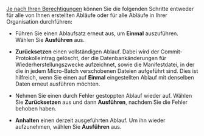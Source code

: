 [Je nach Ihren Berechtigungen](wsa1640282405363.md) können Sie die folgenden Schritte entweder für alle von Ihnen erstellten Abläufe oder für alle Abläufe in Ihrer Organisation durchführen:

-   Führen Sie einen Ablaufsatz erneut aus, um **Einmal** auszuführen. Wählen Sie **Ausführen** aus.

-   **Zurücksetzen** einen vollständigen Ablauf. Dabei wird der Commit-Protokolleintrag gelöscht, der die Datenbankänderungen für Wiederherstellungszwecke aufzeichnet, sowie die Manifestdatei, in der die in jedem Micro-Batch verschobenen Dateien aufgeführt sind. Dies ist hilfreich, wenn Sie einen auf **Einmal** eingestellten Ablauf mit denselben Daten erneut ausführen möchten.

-   Nehmen Sie einen durch Fehler gestoppten Ablauf wieder auf. Wählen Sie **Zurücksetzen** aus und dann **Ausführen**, nachdem Sie die Fehler behoben haben.

-   **Anhalten** einen derzeit ausgeführten Ablauf. Um ihn wieder aufzunehmen, wählen Sie **Ausführen** aus.
